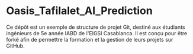 # Oasis_Tafilalet_AI_Prediction
Ce dépôt est un exemple de structure de projet Git, destiné aux étudiants ingénieurs de 5e année IABD de l'EIGSI Casablanca. Il est conçu pour être forké afin de permettre la formation et la gestion de leurs projets sur GitHub.
